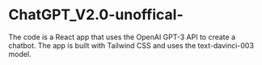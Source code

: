 # ChatGPT_V2.0-unoffical-

The code is a React app that uses the OpenAI GPT-3 API to create a chatbot. The app is built with Tailwind CSS and uses the text-davinci-003 model.
